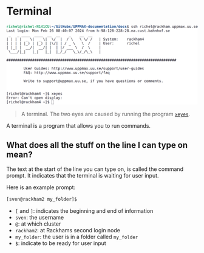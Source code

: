 # Terminal

![A terminal](./img/xeyes_no_ssh_x_forwarding.png)

> A terminal. 
> The two eyes are caused by running the program [`xeyes`](../software/xeyes.md).

A terminal is a program that allows you to run commands.

## What does all the stuff on the line I can type on mean?

The text at the start of the line you can type on,
is called the command prompt. It indicates
that the terminal is waiting for user input.

Here is an example prompt:

```bash
[sven@rackham2 my_folder]$ 
```

- `[` and `]`: indicates the beginning and end of information
- `sven`: the username
- `@`: at which cluster
- `rackham2`: at Rackhams second login node
- `my_folder`: the user is in a folder called `my_folder`
- `$`: indicate to be ready for user input
